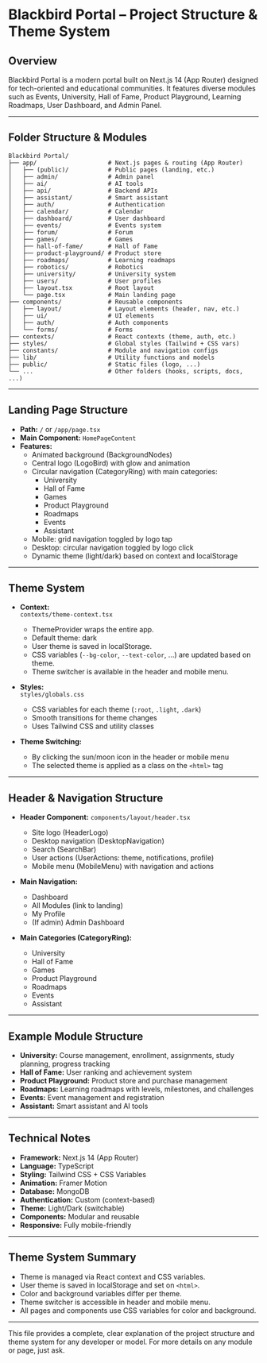 # Blackbird Portal – Project Structure & Theme System

## Overview

Blackbird Portal is a modern portal built on Next.js 14 (App Router) designed for tech-oriented and educational communities. It features diverse modules such as Events, University, Hall of Fame, Product Playground, Learning Roadmaps, User Dashboard, and Admin Panel.

---

## Folder Structure & Modules

```
Blackbird Portal/
├── app/                    # Next.js pages & routing (App Router)
│   ├── (public)/           # Public pages (landing, etc.)
│   ├── admin/              # Admin panel
│   ├── ai/                 # AI tools
│   ├── api/                # Backend APIs
│   ├── assistant/          # Smart assistant
│   ├── auth/               # Authentication
│   ├── calendar/           # Calendar
│   ├── dashboard/          # User dashboard
│   ├── events/             # Events system
│   ├── forum/              # Forum
│   ├── games/              # Games
│   ├── hall-of-fame/       # Hall of Fame
│   ├── product-playground/ # Product store
│   ├── roadmaps/           # Learning roadmaps
│   ├── robotics/           # Robotics
│   ├── university/         # University system
│   ├── users/              # User profiles
│   ├── layout.tsx          # Root layout
│   └── page.tsx            # Main landing page
├── components/             # Reusable components
│   ├── layout/             # Layout elements (header, nav, etc.)
│   ├── ui/                 # UI elements
│   ├── auth/               # Auth components
│   └── forms/              # Forms
├── contexts/               # React contexts (theme, auth, etc.)
├── styles/                 # Global styles (Tailwind + CSS vars)
├── constants/              # Module and navigation configs
├── lib/                    # Utility functions and models
├── public/                 # Static files (logo, ...)
└── ...                     # Other folders (hooks, scripts, docs, ...)
```

---

## Landing Page Structure

- **Path:** `/` or `/app/page.tsx`
- **Main Component:** `HomePageContent`
- **Features:**
  - Animated background (BackgroundNodes)
  - Central logo (LogoBird) with glow and animation
  - Circular navigation (CategoryRing) with main categories:
    - University
    - Hall of Fame
    - Games
    - Product Playground
    - Roadmaps
    - Events
    - Assistant
  - Mobile: grid navigation toggled by logo tap
  - Desktop: circular navigation toggled by logo click
  - Dynamic theme (light/dark) based on context and localStorage

---

## Theme System

- **Context:**  
  `contexts/theme-context.tsx`  
  - ThemeProvider wraps the entire app.
  - Default theme: dark
  - User theme is saved in localStorage.
  - CSS variables (`--bg-color`, `--text-color`, ...) are updated based on theme.
  - Theme switcher is available in the header and mobile menu.

- **Styles:**  
  `styles/globals.css`  
  - CSS variables for each theme (`:root`, `.light`, `.dark`)
  - Smooth transitions for theme changes
  - Uses Tailwind CSS and utility classes

- **Theme Switching:**  
  - By clicking the sun/moon icon in the header or mobile menu
  - The selected theme is applied as a class on the `<html>` tag

---

## Header & Navigation Structure

- **Header Component:** `components/layout/header.tsx`
  - Site logo (HeaderLogo)
  - Desktop navigation (DesktopNavigation)
  - Search (SearchBar)
  - User actions (UserActions: theme, notifications, profile)
  - Mobile menu (MobileMenu) with navigation and actions

- **Main Navigation:**
  - Dashboard
  - All Modules (link to landing)
  - My Profile
  - (If admin) Admin Dashboard

- **Main Categories (CategoryRing):**
  - University
  - Hall of Fame
  - Games
  - Product Playground
  - Roadmaps
  - Events
  - Assistant

---

## Example Module Structure

- **University:** Course management, enrollment, assignments, study planning, progress tracking
- **Hall of Fame:** User ranking and achievement system
- **Product Playground:** Product store and purchase management
- **Roadmaps:** Learning roadmaps with levels, milestones, and challenges
- **Events:** Event management and registration
- **Assistant:** Smart assistant and AI tools

---

## Technical Notes

- **Framework:** Next.js 14 (App Router)
- **Language:** TypeScript
- **Styling:** Tailwind CSS + CSS Variables
- **Animation:** Framer Motion
- **Database:** MongoDB
- **Authentication:** Custom (context-based)
- **Theme:** Light/Dark (switchable)
- **Components:** Modular and reusable
- **Responsive:** Fully mobile-friendly

---

## Theme System Summary

- Theme is managed via React context and CSS variables.
- User theme is saved in localStorage and set on `<html>`.
- Color and background variables differ per theme.
- Theme switcher is accessible in header and mobile menu.
- All pages and components use CSS variables for color and background.

---

This file provides a complete, clear explanation of the project structure and theme system for any developer or model. For more details on any module or page, just ask. 